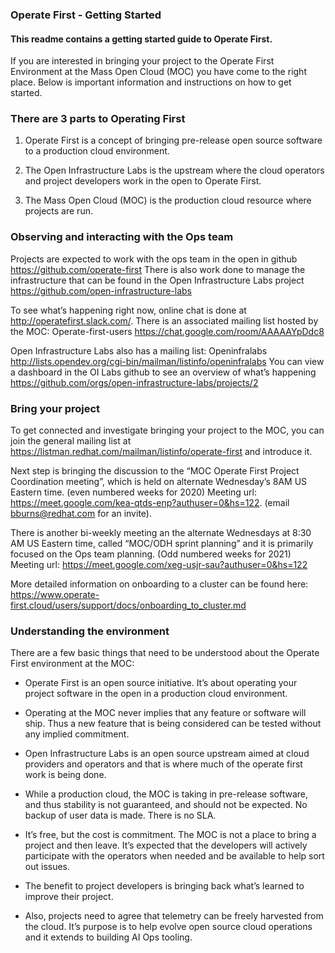 ### Operate First - Getting Started

#### This readme contains a getting started guide to Operate First.

If you are interested in bringing your project to the Operate First Environment at the Mass Open Cloud (MOC) you have come to the right place. Below is important information and instructions on how to get started.

### There are 3 parts to Operating First

1. Operate First is a concept of bringing pre-release open source software to a production cloud environment.

2. The Open Infrastructure Labs is the upstream where the cloud operators and project developers work in the open to Operate First.

3. The Mass Open Cloud (MOC) is the production cloud resource where projects are run.

### Observing and interacting with the Ops team

Projects are expected to work with the ops team in the open in github https://github.com/operate-first
There is also work done to manage the infrastructure that can be found in the Open Infrastructure Labs project https://github.com/open-infrastructure-labs

To see what’s happening right now, online chat is done at http://operatefirst.slack.com/. 
There is an associated mailing list hosted by the MOC: Operate-first-users https://chat.google.com/room/AAAAAYpDdc8

Open Infrastructure Labs also has a mailing list: Openinfralabs http://lists.opendev.org/cgi-bin/mailman/listinfo/openinfralabs
You can view a dashboard in the OI Labs github to see an overview of what’s happening https://github.com/orgs/open-infrastructure-labs/projects/2


### Bring your project

To get connected and investigate bringing your project to the MOC, you can join the general mailing list at https://listman.redhat.com/mailman/listinfo/operate-first and introduce it.

Next step is bringing the discussion to the “MOC Operate First Project Coordination meeting”, which is held on alternate Wednesday’s 8AM US Eastern time. (even numbered weeks for 2020) Meeting url: https://meet.google.com/kea-qtds-enp?authuser=0&hs=122. (email bburns@redhat.com for an invite).

There is another bi-weekly meeting an the alternate Wednesdays at 8:30 AM US Eastern time, called “MOC/ODH sprint planning” and it is primarily focused on the Ops team planning. (Odd numbered weeks for 2021) Meeting url: https://meet.google.com/xeg-usjr-sau?authuser=0&hs=122

More detailed information on onboarding to a cluster can be found here: https://www.operate-first.cloud/users/support/docs/onboarding_to_cluster.md


### Understanding the environment

There are a few basic things that need to be understood about the Operate First environment at the MOC:

- Operate First is an open source initiative. It’s about operating your project software in the open in a production cloud environment.

- Operating at the MOC never implies that any feature or software will ship. Thus a new feature that is being considered can be tested without any implied commitment.

- Open Infrastructure Labs is an open source upstream aimed at cloud providers and operators and that is where much of the operate first work is being done. 

- While a production cloud, the MOC is taking in pre-release software, and thus stability is not guaranteed, and should not be expected. No backup of user data is made. There is no SLA.

- It’s free, but the cost is commitment. The MOC is not a place to bring a project and then leave. It’s expected that the developers will actively participate with the operators when needed and be available to help sort out issues.

- The benefit to project developers is bringing back what’s learned to improve their project. 

- Also, projects need to agree that telemetry can be freely harvested from the cloud. It’s purpose is to help evolve open source cloud operations and it extends to building AI Ops tooling.

